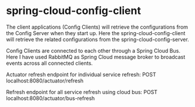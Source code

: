 # spring-cloud-config-client

The client applications (Config Clients) will retrieve the configurations from the Config Server when they start up. Here the spring-cloud-config-client will retrieve the related configurations from the spring-cloud-config-server.

Config Clients are connected to each other through a Spring Cloud Bus. Here I have used RabbitMQ as Spring Cloud message broker to broadcast events across all connected clients.

Actuator refresh endpoint for individual service refresh:
POST localhost:8080/actuator/refresh

Refresh endpoint for all service refresh using cloud bus:
POST localhost:8080/actuator/bus-refresh
